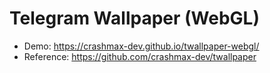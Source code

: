 # Telegram Wallpaper (WebGL)

- Demo: https://crashmax-dev.github.io/twallpaper-webgl/
- Reference: https://github.com/crashmax-dev/twallpaper
